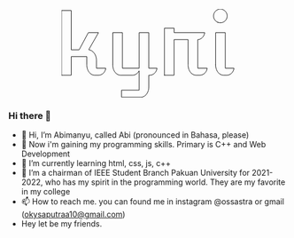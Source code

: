 
<div id="header" align="center">
  <svg width="311.572" height="158.716" viewBox="0 0 311.572 158.716" xmlns="http://www.w3.org/2000/svg">
	<g id="svgGroup" stroke-linecap="round" fill-rule="evenodd" font-size="9pt" stroke="#000" stroke-width="0.25mm" fill="none" style="stroke:#000;stroke-width:0.25mm;fill:none">
		<path d="M 0 119.092 L 0 2.564 L 17.505 2.564 L 17.505 73.316 L 31.787 73.316 L 48.413 42.408 L 66.797 42.408 L 49.146 73.096 A 14.782 14.782 0 0 1 54.639 75.257 A 16.732 16.732 0 0 1 59.07 79.431 Q 60.938 81.958 62 85.144 A 21.069 21.069 0 0 1 63.052 91.25 A 23.883 23.883 0 0 1 63.062 91.919 L 63.062 106.568 L 79.907 106.568 A 14.741 14.741 0 0 1 78.479 111.438 Q 77.344 113.745 75.623 115.43 A 13.45 13.45 0 0 1 71.704 118.103 A 11.12 11.12 0 0 1 67.09 119.092 L 59.546 119.092 A 10.562 10.562 0 0 1 54.163 117.627 A 14.619 14.619 0 0 1 50.279 114.325 A 17.089 17.089 0 0 1 49.731 113.636 A 19.066 19.066 0 0 1 47.41 109.568 A 22.952 22.952 0 0 1 46.729 107.74 A 22.593 22.593 0 0 1 45.675 102.044 A 26.381 26.381 0 0 1 45.63 100.489 L 45.63 85.62 L 17.505 85.62 L 17.505 119.092 L 0 119.092 Z" id="0" vector-effect="non-scaling-stroke"/>
		<path d="M 92.505 100.489 L 92.505 42.408 L 110.01 42.408 L 110.01 106.568 L 140.186 106.568 L 140.186 42.408 L 157.69 42.408 L 157.69 106.568 L 172.485 106.568 A 14.741 14.741 0 0 1 171.057 111.438 Q 169.922 113.745 168.201 115.43 A 13.45 13.45 0 0 1 164.282 118.103 A 11.12 11.12 0 0 1 159.668 119.092 L 157.69 119.092 L 157.69 139.966 A 24.341 24.341 0 0 1 157.076 145.507 A 21.822 21.822 0 0 1 156.592 147.254 A 21.559 21.559 0 0 1 155.003 150.988 A 17.972 17.972 0 0 1 153.589 153.186 A 15.804 15.804 0 0 1 150.387 156.396 A 14.45 14.45 0 0 1 149.158 157.215 A 10.367 10.367 0 0 1 143.774 158.716 L 108.325 158.716 L 108.325 146.045 L 140.186 146.045 L 140.186 111.255 Q 138.208 114.917 135.095 117.005 A 12.21 12.21 0 0 1 131.047 118.799 A 11.348 11.348 0 0 1 128.467 119.092 L 106.421 119.092 Q 103.564 119.092 101.001 117.627 A 14.226 14.226 0 0 1 96.806 113.947 A 16.37 16.37 0 0 1 96.57 113.636 A 19.468 19.468 0 0 1 94.324 109.666 A 23.637 23.637 0 0 1 93.604 107.74 A 22.593 22.593 0 0 1 92.55 102.044 A 26.381 26.381 0 0 1 92.505 100.489 Z" id="1" vector-effect="non-scaling-stroke"/>
		<path d="M 185.889 119.092 L 185.889 34.351 L 203.467 34.351 L 203.467 42.408 L 258.691 42.408 A 14.741 14.741 0 0 1 257.263 47.278 A 15.282 15.282 0 0 1 255.203 50.446 A 13.843 13.843 0 0 1 254.443 51.27 A 13.113 13.113 0 0 1 250.598 53.943 A 10.544 10.544 0 0 1 246.167 54.932 L 246.167 106.568 L 263.159 106.568 A 14.741 14.741 0 0 1 261.731 111.438 A 14.146 14.146 0 0 1 259.055 115.217 A 13.461 13.461 0 0 1 258.838 115.43 A 13.646 13.646 0 0 1 254.81 118.103 Q 252.539 119.092 249.976 119.092 L 242.651 119.092 Q 239.795 119.092 237.231 117.627 A 14.562 14.562 0 0 1 233.127 114.1 A 16.844 16.844 0 0 1 232.764 113.636 A 19.066 19.066 0 0 1 230.442 109.568 A 22.952 22.952 0 0 1 229.761 107.74 A 22.593 22.593 0 0 1 228.707 102.044 A 26.381 26.381 0 0 1 228.662 100.489 L 228.662 54.932 L 203.32 54.932 L 203.32 119.092 L 185.889 119.092 Z" id="2" vector-effect="non-scaling-stroke"/>
		<path d="M 278.394 100.489 L 278.394 42.408 L 295.898 42.408 L 295.898 106.568 L 311.572 106.568 Q 311.353 109.131 310.217 111.438 Q 309.082 113.745 307.361 115.43 A 13.45 13.45 0 0 1 303.442 118.103 A 11.12 11.12 0 0 1 298.828 119.092 L 292.383 119.092 Q 289.526 119.092 286.963 117.627 A 14.562 14.562 0 0 1 282.858 114.1 A 16.844 16.844 0 0 1 282.495 113.636 A 19.066 19.066 0 0 1 280.174 109.568 A 22.952 22.952 0 0 1 279.492 107.74 A 22.593 22.593 0 0 1 278.439 102.044 A 26.381 26.381 0 0 1 278.394 100.489 Z M 282.517 23.874 A 12.171 12.171 0 0 0 286.963 24.683 A 12.188 12.188 0 0 0 291.724 23.731 A 12.206 12.206 0 0 0 295.679 21.094 A 12.832 12.832 0 0 0 298.352 17.176 Q 299.341 14.942 299.341 12.378 Q 299.341 9.815 298.352 7.581 A 12.832 12.832 0 0 0 295.679 3.662 A 12.832 12.832 0 0 0 291.76 0.989 Q 289.526 0 286.963 0 Q 284.399 0 282.166 0.989 A 12.832 12.832 0 0 0 278.247 3.662 A 12.312 12.312 0 0 0 275.61 7.581 A 11.699 11.699 0 0 0 275.467 7.932 A 12.171 12.171 0 0 0 274.658 12.378 A 13.765 13.765 0 0 0 274.658 12.458 A 12.087 12.087 0 0 0 275.61 17.176 A 12.312 12.312 0 0 0 278.247 21.094 A 12.312 12.312 0 0 0 282.166 23.731 A 11.699 11.699 0 0 0 282.517 23.874 Z" id="3" vector-effect="non-scaling-stroke"/>
	</g>
</svg>
</div>

### Hi there 👋

- 👋 Hi, I’m Abimanyu, called Abi (pronounced in Bahasa, please)
- 👀 Now i'm gaining my programming skills. Primary is C++ and Web Development
- 🌱 I’m currently learning html, css, js, c++
- 💞️ I’m a chairman of IEEE Student Branch Pakuan University for 2021-2022, who has my spirit in the programming world. They are my favorite in my college
- 📫 How to reach me. you can found me in instagram @ossastra or gmail (okysaputraa10@gmail.com)
- Hey let be my friends.
